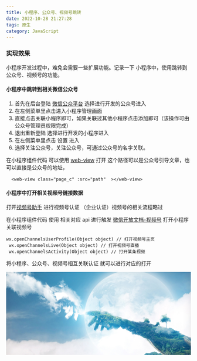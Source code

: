 ```yaml
---
title: 小程序、公众号、视频号跳转
date: 2022-10-28 21:27:28
tags: 原生
category: JavaScript
---
```


### 实现效果

小程序开发过程中，难免会需要一些扩展功能。记录一下 小程序中，使用跳转到公众号、视频号的功能。

#### 小程序中跳转到相关微信公众号

1.  首先在后台登陆 [微信公众平台](https://mp.weixin.qq.com/) 选择进行开发的公众号进入
2.  在左侧菜单里点击进入小程序管理画面
3.  直接点击关联小程序即可，如果关联过其他小程序点击添加即可（该操作可由公众号管理员权限完成）
4.  退出重新登陆 选择进行开发的小程序进入
5.  在左侧菜单里点击 设置 进入
6.  选择关注公众号，关注公众号，可通过公众号的名字关联。

在小程序组件代码 可以使用 [web-view](https://developers.weixin.qq.com/miniprogram/dev/component/web-view.html) 打开
这个路径可以是公众号引导文章，也可以直接是公众号的地址，

```
  <web-view class="page_c" :src="path"  ></web-view>
```

#### 小程序中打开相关视频号链接数据

打开[视频号助手](https://channels.weixin.qq.com/platform/login) 进行视频号认证 （企业认证）视频号的相关流程略过

在小程序组件代码 使用 相关对应 api 进行触发 [微信开放文档-视频号](https://developers.weixin.qq.com/miniprogram/dev/api/open-api/channels/wx.openChannelsUserProfile.html) 打开小程序关联视频号

```
wx.openChannelsUserProfile(Object object) // 打开视频号主页
 wx.openChannelsLive(Object object) // 打开视频号直播
 wx.openChannelsActivity(Object object) // 打开某条视频
```

将小程序、公众号、视频号相互关联认证 就可以进行对应的打开

![BG图片](/img/1.jpg)
